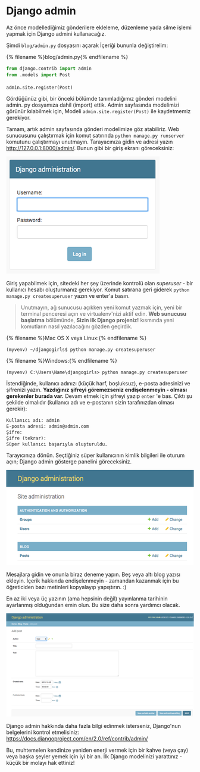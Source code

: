 # Django admin

Az önce modellediğimiz gönderilere ekleleme, düzenleme yada silme işlemi yapmak için Django admini kullanacağız.

Şimdi `blog/admin.py` dosyasını açarak İçeriği bununla değiştirelim:

{% filename %}blog/admin.py{% endfilename %}

```python
from django.contrib import admin
from .models import Post

admin.site.register(Post)
```

Gördüğünüz gibi, bir önceki bölümde tanımladığımız gönderi modelini admin. py dosyamıza dahil (import) ettik. Admin sayfasında modelimizi görünür kılabilmek için, Modeli `admin.site.register(Post)` ile kaydetmemiz gerekiyor.

Tamam, artık admin sayfasında gönderi modelimize göz atabiliriz. Web sunucusunu çalıştırmak için komut satırında `python manage.py runserver` komutunu çalıştırmayı unutmayın. Tarayacınıza gidin ve adresi yazın http://127.0.0.1:8000/admin/. Bunun gibi bir giriş ekranı göreceksiniz:

![Giriş sayfası](images/login_page2.png)

Giriş yapabilmek için, sitedeki her şey üzerinde kontrolü olan *superuser* - bir kullanıcı hesabı oluşturmanız gerekiyor. Komut satırana geri giderek `python manage.py createsuperuser` yazın ve enter'a basın.

> Unutmayın, ağ sunucusu açıkken yeni komut yazmak için, yeni bir terminal penceresi açın ve virtualenv'nizi aktif edin. **Web sunucusu başlatma** bölümünde, **Sizin ilk Django projeniz!** kısmında yeni komutların nasıl yazılacağını gözden geçirdik.

{% filename %}Mac OS X veya Linux:{% endfilename %}

    (myvenv) ~/djangogirls$ python manage.py createsuperuser
    

{% filename %}Windows:{% endfilename %}

    (myvenv) C:\Users\Name\djangogirls> python manage.py createsuperuser
    

İstendiğinde, kullanıcı adınızı (küçük harf, boşluksuz), e-posta adresinizi ve şifrenizi yazın. **Yazdığınız şifreyi göremezseniz endişelenmeyin - olması gerekenler burada var.** Devam etmek için şifreyi yazıp `enter` 'e bas. Çıktı şu şekilde olmalıdır (kullanıcı adı ve e-postanın sizin tarafınızdan olması gerekir):

    Kullanıcı adı: admin
    E-posta adresi: admin@admin.com
    Şifre:
    Şifre (tekrar):
    Süper kullanıcı başarıyla oluşturuldu.
    

Tarayıcınıza dönün. Seçtiğiniz süper kullanıcının kimlik bilgileri ile oturum açın; Django admin gösterge panelini göreceksiniz.

![Django admin](images/django_admin3.png)

Mesajlara gidin ve onunla biraz deneme yapın. Beş veya altı blog yazısı ekleyin. İçerik hakkında endişelenmeyin - zamandan kazanmak için bu öğreticiden bazı metinleri kopyalayıp yapıştırın. :)

En az iki veya üç yazının (ama hepsinin değil) yayınlanma tarihinin ayarlanmış olduğundan emin olun. Bu size daha sonra yardımcı olacak.

![Django admin](images/edit_post3.png)

Django admin hakkında daha fazla bilgi edinmek isterseniz, Django'nun belgelerini kontrol etmelisiniz: https://docs.djangoproject.com/en/2.0/ref/contrib/admin/

Bu, muhtemelen kendinize yeniden enerji vermek için bir kahve (veya çay) veya başka şeyler yemek için iyi bir an. İlk Django modelinizi yarattınız - küçük bir molayı hak ettiniz!